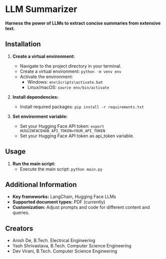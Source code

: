  # LLM Summarizer

**Harness the power of LLMs to extract concise summaries from extensive text.**

## Installation

1. **Create a virtual environment:**
   - Navigate to the project directory in your terminal.
   - Create a virtual environment: `python -m venv env`
   - Activate the environment:
     - Windows: `env\Scripts\activate.bat`
     - Linux/macOS: `source env/bin/activate`

2. **Install dependencies:**
   - Install required packages: `pip install -r requirements.txt`

3. **Set environment variable:**
   - Set your Hugging Face API token:
     `export HUGGINFACEHUB_API_TOKEN=YOUR_API_TOKEN`
   - Set your Hugging Face API token as api_token variable.

## Usage

1. **Run the main script:**
   - Execute the main script: `python main.py`

## Additional Information

- **Key frameworks:** LangChain, Hugging Face LLMs
- **Supported document types:** PDF (currently)
- **Customization:** Adjust prompts and code for different content and queries.


## Creators
- Anish De, B.Tech. Electrical Engineering
- Yash Shrivastava, B.Tech. Computer Science Engineering
- Dev Virani, B.Tech. Computer Science Engineering

